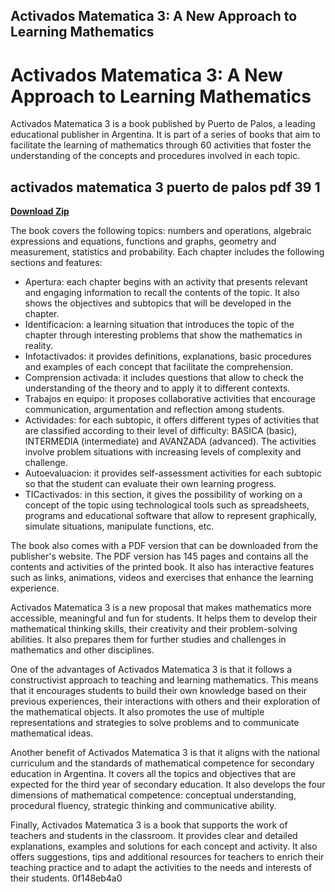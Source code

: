 ## Activados Matematica 3: A New Approach to Learning Mathematics

  
# Activados Matematica 3: A New Approach to Learning Mathematics
 
Activados Matematica 3 is a book published by Puerto de Palos, a leading educational publisher in Argentina. It is part of a series of books that aim to facilitate the learning of mathematics through 60 activities that foster the understanding of the concepts and procedures involved in each topic.
 
## activados matematica 3 puerto de palos pdf 39 1


[**Download Zip**](https://www.google.com/url?q=https%3A%2F%2Ftlniurl.com%2F2tL7sZ&sa=D&sntz=1&usg=AOvVaw2FytQ0Azk2I1B5QbQJoOFR)

 
The book covers the following topics: numbers and operations, algebraic expressions and equations, functions and graphs, geometry and measurement, statistics and probability. Each chapter includes the following sections and features:
 
- Apertura: each chapter begins with an activity that presents relevant and engaging information to recall the contents of the topic. It also shows the objectives and subtopics that will be developed in the chapter.
- Identificacion: a learning situation that introduces the topic of the chapter through interesting problems that show the mathematics in reality.
- Infotactivados: it provides definitions, explanations, basic procedures and examples of each concept that facilitate the comprehension.
- Comprension activada: it includes questions that allow to check the understanding of the theory and to apply it to different contexts.
- Trabajos en equipo: it proposes collaborative activities that encourage communication, argumentation and reflection among students.
- Actividades: for each subtopic, it offers different types of activities that are classified according to their level of difficulty: BASICA (basic), INTERMEDIA (intermediate) and AVANZADA (advanced). The activities involve problem situations with increasing levels of complexity and challenge.
- Autoevaluacion: it provides self-assessment activities for each subtopic so that the student can evaluate their own learning progress.
- TICactivados: in this section, it gives the possibility of working on a concept of the topic using technological tools such as spreadsheets, programs and educational software that allow to represent graphically, simulate situations, manipulate functions, etc.

The book also comes with a PDF version that can be downloaded from the publisher's website. The PDF version has 145 pages and contains all the contents and activities of the printed book. It also has interactive features such as links, animations, videos and exercises that enhance the learning experience.
 
Activados Matematica 3 is a new proposal that makes mathematics more accessible, meaningful and fun for students. It helps them to develop their mathematical thinking skills, their creativity and their problem-solving abilities. It also prepares them for further studies and challenges in mathematics and other disciplines.
  
One of the advantages of Activados Matematica 3 is that it follows a constructivist approach to teaching and learning mathematics. This means that it encourages students to build their own knowledge based on their previous experiences, their interactions with others and their exploration of the mathematical objects. It also promotes the use of multiple representations and strategies to solve problems and to communicate mathematical ideas.
 
Another benefit of Activados Matematica 3 is that it aligns with the national curriculum and the standards of mathematical competence for secondary education in Argentina. It covers all the topics and objectives that are expected for the third year of secondary education. It also develops the four dimensions of mathematical competence: conceptual understanding, procedural fluency, strategic thinking and communicative ability.
 
Finally, Activados Matematica 3 is a book that supports the work of teachers and students in the classroom. It provides clear and detailed explanations, examples and solutions for each concept and activity. It also offers suggestions, tips and additional resources for teachers to enrich their teaching practice and to adapt the activities to the needs and interests of their students.
 0f148eb4a0
